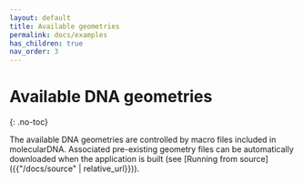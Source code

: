 ```yaml
---
layout: default
title: Available geometries
permalink: docs/examples
has_children: true
nav_order: 3
---
```


# Available DNA geometries
{: .no-toc}

The available DNA geometries are controlled by macro files included in molecularDNA. 
Associated pre-existing geometry files can be automatically downloaded when the application is built (see [Running from source]({{"/docs/source" | relative_url}})). 

